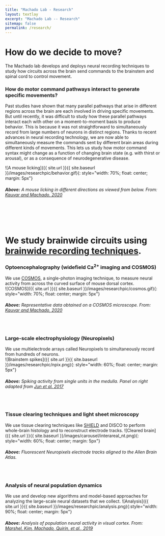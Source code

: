 ```yaml
---
title: "Machado Lab - Research"
layout: textlay
excerpt: "Machado Lab -- Research"
sitemap: false
permalink: /research/
---
```


# How do we decide to move?

The Machado lab develops and deploys neural recording techniques to study how circuits across the brain send commands to the brainstem and spinal cord to control movement.

### How do motor command pathways interact to generate specific movements? 

Past studies have shown that many parallel pathways that arise in different regions across the brain are each involved in driving specific movements. But until recently, it was difficult to study how these parallel pathways interact each with other on a moment-to-moment basis to produce behavior. This is because it was not straightforward to simultaneously record from large numbers of neurons in distinct regions. Thanks to recent advances in neural recording technology, we are now able to simultaneously measure the commands sent by different brain areas during different kinds of movements. This lets us study how motor command syntax might change as a function of changing brain state (e.g. with thirst or arousal), or as a consequence of neurodegenerative disease.

![A mouse licking]({{ site.url }}{{ site.baseurl }}/images/researchpic/behavior.gif){: style="width: 70%; float: center; margin: 5px"}
###### **Above:** A mouse licking in different directions as viewed from below. From: [Kauvar<sup>*</sup> and Machado<sup>*</sup>, 2020](http://timmachado.com/papers/Kauvar-Machado-2020.pdf)

<br><br><br>

# We study brainwide circuits using [brainwide recording techniques](http://timmachado.com/papers/Machado-Kauvar-2022.pdf). 

### Optoencephalography (widefield Ca<sup>2+</sup> imaging and COSMOS)
We use [COSMOS](http://timmachado.com/papers/Machado-Kauvar-2022.pdf), a single-photon imaging technique, to measure neural activity from across the curved surface of mouse dorsal cortex. <br>
![COSMOS]({{ site.url }}{{ site.baseurl }}/images/researchpic/cosmos.gif){: style="width: 70%; float: center; margin: 5px"}
###### **Above:** Representative data obtained on a COSMOS microscope. From: [Kauvar<sup>*</sup> and Machado<sup>*</sup>, 2020](http://timmachado.com/papers/Kauvar-Machado-2020.pdf)
<br>

### Large-scale electrophysiology (Neuropixels)
We use multielectrode arrays called Neuropixels to simultaneously record from hundreds of neurons.
<br>
![Brainstem spikes]({{ site.url }}{{ site.baseurl }}/images/researchpic/npix.png){: style="width: 60%; float: center; margin: 5px"}
###### **Above:** Spiking activity from single units in the medulla. Panel on right adapted from [Jun et al. 2017](https://doi.org/10.1038/nature24636)
<br>

### Tissue clearing techniques and light sheet microscopy
We use tissue clearing techniques like [SHIELD](https://doi.org/10.1038/nbt.4281) and DISCO to perform whole-brain histology and to reconstruct electrode tracks.
![Cleared brain]({{ site.url }}{{ site.baseurl }}/images/carousel/interareal_nt.png){: style="width: 60%; float: center; margin: 5px"}
###### **Above:** Fluorescent Neuropixels electrode tracks aligned to the Allen Brain Atlas.
<br>

### Analysis of neural population dynamics
We use and develop new algorithms and model-based approaches for analyzing the large-scale neural datasets that we collect.
![Analysis]({{ site.url }}{{ site.baseurl }}/images/researchpic/analysis.png){:style="width: 90%; float: center; margin: 5px"}
###### **Above:** Analysis of population neural activity in visual cortex. From: [Marshel<sup>*</sup>, Kim<sup>*</sup>, Machado<sup>*</sup>, Quirin<sup>*</sup>, et al., 2019](http://timmachado.com/papers/Marshel-Kim-Machado-Quirin-2019.pdf)
<br>